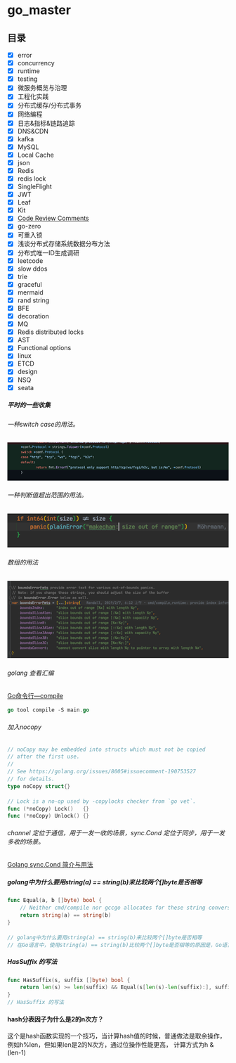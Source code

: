 # go_master

## 目录
- [x] error 
- [x] concurrency
- [x] runtime
- [x] testing
- [x] 微服务概览与治理
- [x] 工程化实践
- [x] 分布式缓存/分布式事务
- [x] 网络编程
- [x] 日志&指标&链路追踪
- [x] DNS&CDN
- [x] kafka
- [x] MySQL
- [x] Local Cache
- [x] json
- [x] Redis
- [x] redis lock
- [x] SingleFlight
- [x] JWT
- [x] Leaf
- [x] Kit
- [x] [Code Review Comments](https://github.com/golang/go/wiki/CodeReviewComments)
- [x] go-zero
- [x] 可重入锁
- [x] 浅谈分布式存储系统数据分布方法
- [x] 分布式唯一ID生成调研
- [x] leetcode
- [x] slow ddos
- [x] trie
- [x] graceful
- [x] mermaid
- [x] rand string
- [x] BFE
- [x] decoration
- [x] MQ
- [x] Redis distributed locks
- [x] AST
- [x] Functional options
- [x] linux
- [x] ETCD
- [x] design
- [x] NSQ
- [x] seata

##### 平时的一些收集

###### 一种switch case的用法。
![](./doc/img.png)

###### 一种判断值超出范围的用法。
![](./doc/img_1.png)

###### 数组的用法
![](./doc/img_2.png)

###### golang 查看汇编
[Go命令行—compile](http://t.zoukankan.com/linguoguo-p-11699006.html)
```go
go tool compile -S main.go
```

###### 加入nocopy 
```go
// noCopy may be embedded into structs which must not be copied
// after the first use.
//
// See https://golang.org/issues/8005#issuecomment-190753527
// for details.
type noCopy struct{}

// Lock is a no-op used by -copylocks checker from `go vet`.
func (*noCopy) Lock()   {}
func (*noCopy) Unlock() {}
```

###### channel 定位于通信，用于一发一收的场景，sync.Cond 定位于同步，用于一发多收的场景。
[Golang sync.Cond 简介与用法](https://blog.csdn.net/K346K346/article/details/95673050)

##### golang中为什么要用string(a) == string(b)来比较两个[]byte是否相等
```go
func Equal(a, b []byte) bool {
	// Neither cmd/compile nor gccgo allocates for these string conversions.
	return string(a) == string(b)
}

// golang中为什么要用string(a) == string(b)来比较两个[]byte是否相等
// 在Go语言中，使用string(a) == string(b)比较两个[]byte是否相等的原因是，Go语言中的slice类型（包括[]byte）是引用透明的，也就是说，不论是声明还是使用slice，底层都会为其分配一块连续的内存空间。因此，如果两个slice的内容相同，那么它们在内存中的地址也是相同的，这时使用==比较它们是否相等是可以的。否则，如果两个slice的内容不同，那么使用==比较它们会返回false，因为它们在内存中的地址不同。因此，在使用slice类型进行比较时，通常使用string(a) == string(b)来比较两个slice是否相等。

```

##### HasSuffix 的写法

```go
func HasSuffix(s, suffix []byte) bool {
	return len(s) >= len(suffix) && Equal(s[len(s)-len(suffix):], suffix)
}
// HasSuffix 的写法
```

#### hash分表因子为什么是2的n次方？
这个是hash函数实现的一个技巧，当计算hash值的时候，普通做法是取余操作，例如h%len，但如果len是2的N次方，通过位操作性能更高，
计算方式为h & (len-1)

